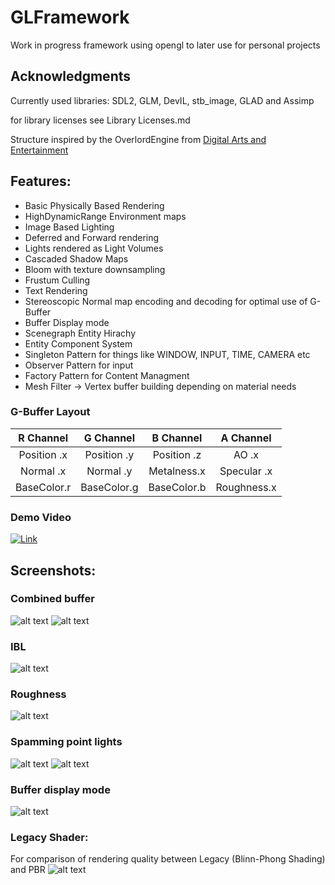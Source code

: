 # GLFramework

Work in progress framework using opengl to later use for personal projects

## Acknowledgments
Currently used libraries: SDL2, GLM, DevIL, stb_image, GLAD and Assimp

for library licenses see Library Licenses.md

Structure inspired by the OverlordEngine from [Digital Arts and Entertainment](http://www.digitalartsandentertainment.be/)

## Features:
* Basic Physically Based Rendering
* HighDynamicRange Environment maps
* Image Based Lighting
* Deferred and Forward rendering
* Lights rendered as Light Volumes
* Cascaded Shadow Maps
* Bloom with texture downsampling
* Frustum Culling
* Text Rendering
* Stereoscopic Normal map encoding and decoding for optimal use of G-Buffer
* Buffer Display mode
* Scenegraph Entity Hirachy 
* Entity Component System 
* Singleton Pattern for things like WINDOW, INPUT, TIME, CAMERA etc 
* Observer Pattern for input 
* Factory Pattern for Content Managment 
* Mesh Filter -> Vertex buffer building depending on material needs

### G-Buffer Layout
| R Channel   | G Channel   | B Channel   | A Channel   | 
|:-----------:|:-----------:|:-----------:|:-----------:| 
| Position .x | Position .y | Position .z | AO       .x |   
| Normal   .x | Normal   .y | Metalness.x | Specular .x |   
| BaseColor.r | BaseColor.g | BaseColor.b | Roughness.x |  

### Demo Video
[![Link](https://img.youtube.com/vi/W6tWtsQlZKo/0.jpg)](https://www.youtube.com/watch?v=W6tWtsQlZKo)

## Screenshots:
### Combined buffer
![alt text](https://github.com/Illation/GLFramework/blob/master/Screenshots/CombinedShadowBloom.JPG "")
![alt text](https://github.com/Illation/GLFramework/blob/master/Screenshots/CSM2.JPG "")

### IBL
![alt text](https://github.com/Illation/GLFramework/blob/master/Screenshots/IblCombined.jpg "")

### Roughness
![alt text](https://github.com/Illation/GLFramework/blob/master/Screenshots/Roughness.JPG "")

### Spamming point lights
![alt text](https://github.com/Illation/GLFramework/blob/master/Screenshots/LightSpam.gif "")
![alt text](https://github.com/Illation/GLFramework/blob/master/Screenshots/bloooooooom.JPG "")

### Buffer display mode
![alt text](https://github.com/Illation/GLFramework/blob/master/Screenshots/Buffers.JPG "")

### Legacy Shader:
For comparison of rendering quality between Legacy (Blinn-Phong Shading) and PBR
![alt text](https://github.com/Illation/GLFramework/blob/master/Screenshots/Combined.JPG "")
